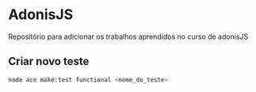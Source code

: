 # AdonisJS

Repositório para adicionar os trabalhos aprendidos no curso de adonisJS

## Criar novo teste

```bash
node ace make:test functional <nome_do_teste>
```
